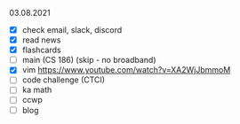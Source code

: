 03.08.2021

- [x] check email, slack, discord
- [x] read news
- [x] flashcards
- [ ] main (CS 186) (skip - no broadband)
- [x] vim https://www.youtube.com/watch?v=XA2WjJbmmoM
- [ ] code challenge (CTCI)
- [ ] ka math
- [ ] ccwp
- [ ] blog
